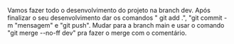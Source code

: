 Vamos fazer todo o desenvolvimento do projeto na branch dev. 
Após finalizar o seu desenvolvimento dar os comandos " git add .", "git commit -m "mensagem" e "git push". 
Mudar para a branch main e usar o comando "git merge --no-ff dev" pra fazer o merge com o comentário.
